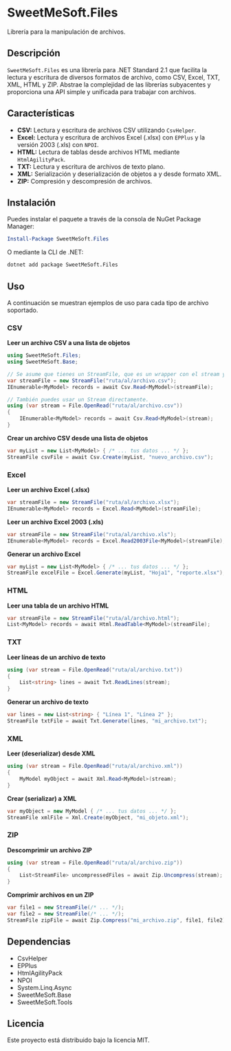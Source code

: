 # SweetMeSoft.Files

Librería para la manipulación de archivos.

## Descripción

`SweetMeSoft.Files` es una librería para .NET Standard 2.1 que facilita la lectura y escritura de diversos formatos de archivo, como CSV, Excel, TXT, XML, HTML y ZIP. Abstrae la complejidad de las librerías subyacentes y proporciona una API simple y unificada para trabajar con archivos.

## Características

-   **CSV:** Lectura y escritura de archivos CSV utilizando `CsvHelper`.
-   **Excel:** Lectura y escritura de archivos Excel (.xlsx) con `EPPlus` y la versión 2003 (.xls) con `NPOI`.
-   **HTML:** Lectura de tablas desde archivos HTML mediante `HtmlAgilityPack`.
-   **TXT:** Lectura y escritura de archivos de texto plano.
-   **XML:** Serialización y deserialización de objetos a y desde formato XML.
-   **ZIP:** Compresión y descompresión de archivos.

## Instalación

Puedes instalar el paquete a través de la consola de NuGet Package Manager:

```powershell
Install-Package SweetMeSoft.Files
```

O mediante la CLI de .NET:

```bash
dotnet add package SweetMeSoft.Files
```

## Uso

A continuación se muestran ejemplos de uso para cada tipo de archivo soportado.

### CSV

**Leer un archivo CSV a una lista de objetos**

```csharp
using SweetMeSoft.Files;
using SweetMeSoft.Base;

// Se asume que tienes un StreamFile, que es un wrapper con el stream y metadatos del archivo.
var streamFile = new StreamFile("ruta/al/archivo.csv");
IEnumerable<MyModel> records = await Csv.Read<MyModel>(streamFile);

// También puedes usar un Stream directamente.
using (var stream = File.OpenRead("ruta/al/archivo.csv"))
{
    IEnumerable<MyModel> records = await Csv.Read<MyModel>(stream);
}
```

**Crear un archivo CSV desde una lista de objetos**

```csharp
var myList = new List<MyModel> { /* ... tus datos ... */ };
StreamFile csvFile = await Csv.Create(myList, "nuevo_archivo.csv");
```

### Excel

**Leer un archivo Excel (.xlsx)**

```csharp
var streamFile = new StreamFile("ruta/al/archivo.xlsx");
IEnumerable<MyModel> records = Excel.Read<MyModel>(streamFile);
```

**Leer un archivo Excel 2003 (.xls)**
```csharp
var streamFile = new StreamFile("ruta/al/archivo.xls");
IEnumerable<MyModel> records = Excel.Read2003File<MyModel>(streamFile);
```

**Generar un archivo Excel**

```csharp
var myList = new List<MyModel> { /* ... tus datos ... */ };
StreamFile excelFile = Excel.Generate(myList, "Hoja1", "reporte.xlsx");
```

### HTML

**Leer una tabla de un archivo HTML**

```csharp
var streamFile = new StreamFile("ruta/al/archivo.html");
List<MyModel> records = await Html.ReadTable<MyModel>(streamFile);
```

### TXT

**Leer líneas de un archivo de texto**

```csharp
using (var stream = File.OpenRead("ruta/al/archivo.txt"))
{
    List<string> lines = await Txt.ReadLines(stream);
}
```

**Generar un archivo de texto**
```csharp
var lines = new List<string> { "Línea 1", "Línea 2" };
StreamFile txtFile = await Txt.Generate(lines, "mi_archivo.txt");
```

### XML

**Leer (deserializar) desde XML**
```csharp
using (var stream = File.OpenRead("ruta/al/archivo.xml"))
{
    MyModel myObject = await Xml.Read<MyModel>(stream);
}
```

**Crear (serializar) a XML**
```csharp
var myObject = new MyModel { /* ... tus datos ... */ };
StreamFile xmlFile = Xml.Create(myObject, "mi_objeto.xml");
```

### ZIP

**Descomprimir un archivo ZIP**
```csharp
using (var stream = File.OpenRead("ruta/al/archivo.zip"))
{
    List<StreamFile> uncompressedFiles = await Zip.Uncompress(stream);
}
```

**Comprimir archivos en un ZIP**
```csharp
var file1 = new StreamFile(/* ... */);
var file2 = new StreamFile(/* ... */);
StreamFile zipFile = await Zip.Compress("mi_archivo.zip", file1, file2);
```

## Dependencias

-   CsvHelper
-   EPPlus
-   HtmlAgilityPack
-   NPOI
-   System.Linq.Async
-   SweetMeSoft.Base
-   SweetMeSoft.Tools

## Licencia

Este proyecto está distribuido bajo la licencia MIT. 